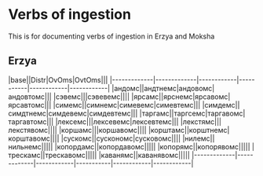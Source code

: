 # Verbs of ingestion
This is for documenting verbs of ingestion in Erzya and Moksha

## Erzya

|base||Distr|OvOms|OvtOms|||
|-------------|-------------|------------|-----------|------------|------------|
|андомс||андтнемс|андовомс|андовтомс|||
|сэвемс|||сэвевемс||||
|ярсамс||ярснемс|ярсавомс|ярсавтомс|||
|симемс||симнемс|симевемс|симевтемс|||
|симдемс||симдтнемс|симдевемс|симдевтемс|||
|таргамс||таргсемс|таргавомс|таргавтомс|||
|лексемс|||лексевемс|лексевтемс|||
|лекстямс|||лекстявомс||||
|коршамс|||коршавомс||||
|корштамс||корштнемс|корштавомс||||
|сускомс||сускономс|сусковомс||||
|нилемс||нильнемс|||||
|копордамс||копордавомс|||||
|копорямс||копорявомс|||||
|трескамс||трескавомс|||||
|каванямс||каванявомс|||||
|-------------|-------------|------------|-----------|------------|------------|